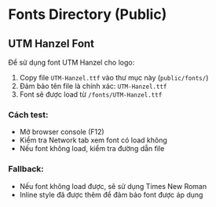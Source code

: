 # Fonts Directory (Public)

## UTM Hanzel Font

Để sử dụng font UTM Hanzel cho logo:

1. Copy file `UTM-Hanzel.ttf` vào thư mục này (`public/fonts/`)
2. Đảm bảo tên file là chính xác: `UTM-Hanzel.ttf`
3. Font sẽ được load từ `/fonts/UTM-Hanzel.ttf`

### Cách test:
- Mở browser console (F12)
- Kiểm tra Network tab xem font có load không
- Nếu font không load, kiểm tra đường dẫn file

### Fallback:
- Nếu font không load được, sẽ sử dụng Times New Roman
- Inline style đã được thêm để đảm bảo font được áp dụng 